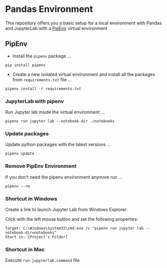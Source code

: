 
# Pandas Environment

This repository offers you a basic setup for a local environment with Pandas and JupyterLab with a [PipEnv](https://pipenv-es.readthedocs.io/es/latest/) virtual environment


## PipEnv

- Install the `pipenv` package ...

```
pip install pipenv
```

- Create a new isolated virtual environment and install all the packages from `requirements.txt` file ...

```
pipenv install -r requirements.txt
```

### JupyterLab with pipenv

Run Jupyter lab inside the virtual environment ...

```
pipenv run jupyter lab --notebook-dir ./notebooks
```


### Update packages

Update python packages with the latest versions ...

```
pipenv update
```

### Remove PipEnv Environment

If you don't need the pipenv environment anymore run ...

```
pipenv --rm
```

### Shortcut in Windows

Create a link to launch Jupyter Lab from Windows Explorer:

Click with the left mouse button and set the following properties:
```
Target: C:\Windows\System32\cmd.exe /c "pipenv run jupyter lab --notebook-dir=notebooks"
Start in: [Project's Folder]
```

### Shortcut in Mac

Execute `run-jupyterlab.command` file
